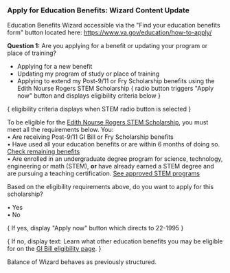### Apply for Education Benefits: Wizard Content Update ###

Education Benefits Wizard accessible via the "Find your education benefits form" button located here: https://www.va.gov/education/how-to-apply/


**Question 1:** Are you applying for a benefit or updating your program or place of training?
* Applying for a new benefit	
* Updating my program of study or place of training
* Applying to extend my Post-9/11 or Fry Scholarship benefits using the Edith Nourse Rogers STEM Scholarship { radio button triggers "Apply now" button and displays eligibility criteria below }

{ eligibility criteria displays when STEM radio button is selected }

To be eligible for the [Edith Nourse Rogers STEM Scholarship](https://benefits.va.gov/gibill/fgib/stem.asp), you must meet all the requirements below. You:   
•	Are receiving Post-9/11 GI Bill or Fry Scholarship benefits <br>
•	Have used all your education benefits or are within 6 months of doing so. [Check remaining benefits](https://www.va.gov/education/gi-bill/post-9-11/ch-33-benefit/)  <br>
•	Are enrolled in an undergraduate degree program for science, technology, engineering or math (STEM), **or** have already earned a STEM degree and are pursuing a teaching certification. [See approved STEM programs](https://benefits.va.gov/gibill/docs/fgib/STEM_Program_List.pdf)  


Based on the eligibility requirements above, do you want to apply for this scholarship? 

•	Yes    
•	No   

{ If yes, display "Apply now" button which directs to 22-1995 }

{ If no, display text: Learn what other education benefits you may be eligible for on the [GI Bill eligibility page]( https://www.va.gov/education/eligibility/). }

Balance of Wizard behaves as previously structured. 


